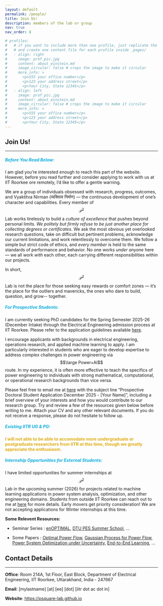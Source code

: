 ```yaml
---
layout: default
permalink: /people/
title: Join Us!
description: members of the lab or group
nav: true
nav_order: 8

# profiles:
#   # if you want to include more than one profile, just replicate the following block
#   # and create one content file for each profile inside _pages/
#   - align: right
#     image: prof_pic.jpg
#     content: about_einstein.md
#     image_circular: false # crops the image to make it circular
#     more_info: >
#       <p>555 your office number</p>
#       <p>123 your address street</p>
#       <p>Your City, State 12345</p>
#   - align: left
#     image: prof_pic.jpg
#     content: about_einstein.md
#     image_circular: false # crops the image to make it circular
#     more_info: >
#       <p>555 your office number</p>
#       <p>123 your address street</p>
#       <p>Your City, State 12345</p>
---
```

## Join Us!

---
##### <span style="color: #0faddd;; font-weight: bold;"> Before You Read Below: </span>

I am glad you’re interested enough to reach this part of the website. However, before you read further and consider applying to work with us at IIT Roorkee ore remotely, I’d like to offer a gentle warning.

We are a group of individuals obsessed with research, progress, outcomes, and Vyaktitva Nirman (व्यक्तित्व निर्माण) — the continuous development of one’s character and capabilities. Every member of $$\mathcal{P}^2$$ Lab works tirelessly to build a _culture of excellence_ that pushes beyond personal limits. _We politely but firmly refuse to be just another place for collecting degrees or certificates_. We ask the most obvious yet overlooked research questions, take on difficult but pertinent problems, acknowledge our current limitations, and work relentlessly to overcome them. We follow a simple but strict code of ethics, and _every member_ is held to the same standards of performance and behavior. No one works _under anyone_ here — we all work _with_ each other, each carrying different responsibilities within our projects.

In short, $$\mathcal{P}^2$$ Lab is not the place for those seeking easy rewards or comfort zones — it’s the place for the outliers and mavericks, the ones who dare to build, question, and grow-- together.


##### <span style="color: #0faddd;; font-weight: bold;"> For Prospective Students:   </span>


I am currently seeking PhD candidates for the Spring Semester 2025-26 (December Intake) through the Electrical Engineering admission process at IIT Roorkee. Please refer to the application guidelines available [here](https://iitr.ac.in/Academics/Admission%20To%20Doctoral%20Programmes.html). 

I encourage applicants with backgrounds in electrical engineering, operations research, and applied machine learning to apply. I am particularly interested in students who are eager to develop expertise to address complex challenges in power engineering via $$\large Power+AI$$ route. In my experience, it is often more effective to teach the specifics of power engineering to individuals with strong mathematical, computational, or operational research backgrounds than vice versa.

Please feel free to email me at [here](mailto:pareek@ee.iitr.ac.in) with the subject line “Prospective Doctoral Student Application December 2025 - [Your Name]”, including a brief overview of your interests and how you would contribute to our research group. Try and review a few of the resources given below before writing to me. Attach your CV and any other relevant documents. If you do not receive a response, please do not hesitate to follow up.


##### <span style="color: #0faddd;; font-weight: bold;"> Existing IITR UG & PG: </span>
 **<span style="color:rgba(223, 172, 21, 1);"> I will not able to be able to accomodate more undergraduate or postgraduate researchers from IITR at this time, though we greatly appreciate the enthusiasm.</span>**

<!-- If you are a current IIT Roorkee undergraduate or postgraduate student, write to me [here](mailto:pareek@ee.iitr.ac.in). You can also visit me at my office: 214A, East Wing, EE Building, preferably with prior appointment. I have exciting opportunities to work on projects related to machine learning and quantum computing applications for power system analysis, optimization and other engineering projects. Note that candidates may be required to complete a _test project_ as part of the selection process. **Important:** Any email that does not clearly mention _Research Internship Inquiry IITR Student_ in the subject line will not be entertained and will be discarded. -->

##### <span style="color: #0faddd;; font-weight: bold;"> Internship Opportunities for External Students: </span>
I have limited opportunities for summer internships at $$\mathcal{P}^2$$ Lab in the upcoming summer (2026) for projects related to machine learning applications in power system analysis, optimization, and other engineering domains. Students from outside IIT Roorkee can reach out to me at [here](mailto:pareek@ee.iitr.ac.in) for more details. Early movers get priority consideration! We are not accepting applications for Winter internships at this time.


**Some Relevent Resources:** 

- Seminar Series : [enOPTIMAL](https://wdvorkin.github.io/enoptimal/), [DTU PES Summer School](https://www.youtube.com/@dtulecturesonpowerenergysy8133/videos), ...


- Some Papers : [Optimal Power Flow](https://arxiv.org/abs/1811.00943),  [Gaussian Process for Power Flow](https://drive.google.com/file/d/1GfyVgx-ca9QEpgm7mg8yHzbKsYY3ifnE/view), [Power System Optimization under Uncertainty](https://pscc-central.epfl.ch/repo/papers/2022/22730.pdf), [End-to-End Learning](https://arxiv.org/abs/2103.16378), ...


<!-- Smart ["Predict, then Optimize"](https://arxiv.org/abs/1710.08005),  -->








## Contact Details

---

**Office**: Room 214A, 1st Floor, East Block, 
            Department of Electrical Engineering, 
            IIT Roorkee, Uttarakhand, India - 247667

**Email**: [mylastname] [at] [ee] [dot] [iitr dot ac dot in]
<!-- Phone: +91-XXX-XXX-XXXX -->

**Website**: https://psquare-lab.github.io
